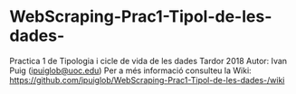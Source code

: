 # WebScraping-Prac1-Tipol-de-les-dades-

Practica 1 de Tipologia i cicle de vida de les dades
Tardor 2018
Autor: Ivan Puig (ipuiglob@uoc.edu)
Per a més informació consulteu la Wiki: https://github.com/ipuiglob/WebScraping-Prac1-Tipol-de-les-dades-/wiki

